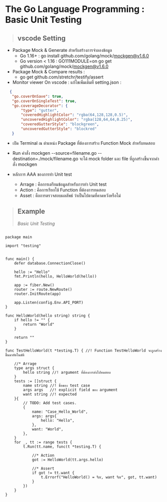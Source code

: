 # The Go Language Programming : Basic Unit Testing

> ## **vscode Setting**

- Package Mock & Generate สำหรับสร้างการจำลองข้อมูล
  - Go 1.16+ :
    go install github.com/golang/mock/mockgen@v1.6.0
  - Go version < 1.16 :
    GO111MODULE=on go get github.com/golang/mock/mockgen@v1.6.0
- Package Mock & Compare results :
  - go get github.com/stretchr/testify/assert
- Monitor viewer On vscode :
  แก้ไขเพิ่มเติมที่ setting.json :

```json
  {
   "go.coverOnSave": true,
   "go.coverOnSingleTest": true,
   "go.coverageDecorator": {
       "type": "gutter",
       "coveredHighlightColor": "rgba(64,128,128,0.5)",
       "uncoveredHighlightColor": "rgba(128,64,64,0.25)",        
       "coveredGutterStyle": "blockgreen",
       "uncoveredGutterStyle": "blockred"
   }
```

- เปิด Terminal ณ ตำแหน่ง Package ที่ต้องการสร้าง Function Mock สำหรับทดสอบ
- Run คำสั่ง mockgen --source=filename.go --destination=./mock/filename.go จะได้ mock folder และ file ที่ถูกสร้างขึ้นจากคำสั่ง mockgen

- หลักการ AAA ของการทำ Unit test
  - Arrage : คือการเตรียมข้อมูลสำหรับการทำ Unit test
  - Action : คือการเรียกใช้ Function ที่ต้องการทดสอบ
  - Asset : คือการตรวจสอบผลลัพธ์ ว่าเป็นไปตามที่คาดหวังหรือไม่

> ## **Example**
>
> _Basic Unit Testing_

```golang

package main

import "testing"


func main() {
	defer database.ConnectionClose()

	hello := "Hello"
	fmt.Println(hello, HelloWorld(hello))

	app := fiber.New()
	router := route.NewRoute()
	router.InitRoute(app)

	app.Listen(config.Env.API_PORT)
}

func HelloWorld(hello string) string {
	if hello != "" {
		return "World"
	}

	return ""
}

func TestHelloWorld(t *testing.T) { //! Function TestHelloWorld จะถูกสร้างขึ้นมาอัตโนมัติ

	//* Arrage
	type args struct {
		hello string //! argument ที่ต้องการส่งไปทดสอบ
	}
	tests := []struct {
		name string //! ชื่อของ test case
		args args   //! explicit field ของ argument
		want string //! expected
	}{
		// TODO: Add test cases.
		{
			name: "Case_Hello_World",
			args: args{
				hello: "Hello",
			},
			want: "World",
		},
	}
	for _, tt := range tests {
		t.Run(tt.name, func(t *testing.T) {

			//* Action
			got := HelloWorld(tt.args.hello)

			//* Assert
			if got != tt.want {
				t.Errorf("HelloWorld() = %v, want %v", got, tt.want)
			}
		})
	}
}

```
